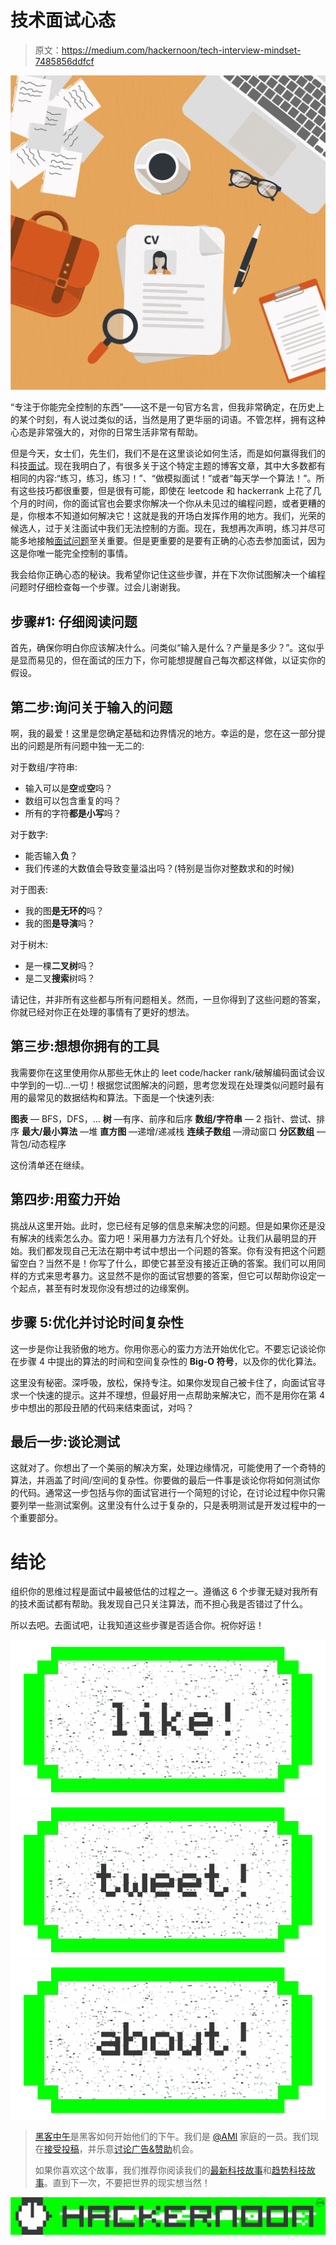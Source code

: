 # 技术面试心态

> 原文：<https://medium.com/hackernoon/tech-interview-mindset-7485856ddfcf>

![](img/97d720583c9ade5b8135c2fb450a272e.png)

“专注于你能完全控制的东西”——这不是一句官方名言，但我非常确定，在历史上的某个时刻，有人说过类似的话，当然是用了更华丽的词语。不管怎样，拥有这种心态是非常强大的，对你的日常生活非常有帮助。

但是今天，女士们，先生们，我们不是在这里谈论如何生活，而是如何赢得我们的科技[面试](https://hackernoon.com/tagged/interview)。现在我明白了，有很多关于这个特定主题的博客文章，其中大多数都有相同的内容:“练习，练习，练习！”、“做模拟面试！”或者“每天学一个算法！”。所有这些技巧都很重要，但是很有可能，即使在 leetcode 和 hackerrank 上花了几个月的时间，你的面试官也会要求你解决一个你从未见过的编程问题，或者更糟的是，你根本不知道如何解决它！这就是我的开场白发挥作用的地方。我们，光荣的候选人，过于关注面试中我们无法控制的方面。现在，我想再次声明，练习并尽可能多地接触[面试问题](https://42hire.com/tagged/interview-questions)至关重要。但是更重要的是要有正确的心态去参加面试，因为这是你唯一能完全控制的事情。

我会给你正确心态的秘诀。我希望你记住这些步骤，并在下次你试图解决一个编程问题时仔细检查每一个步骤。过会儿谢谢我。

## **步骤#1:** **仔细阅读问题**

首先，确保你明白你应该解决什么。问类似“输入是什么？产量是多少？”。这似乎是显而易见的，但在面试的压力下，你可能想提醒自己每次都这样做，以证实你的假设。

## 第二步:询问关于输入的问题

啊，我的最爱！这里是您确定基础和边界情况的地方。幸运的是，您在这一部分提出的问题是所有问题中独一无二的:

对于数组/字符串:

*   输入可以是**空**或**空**吗？
*   数组可以包含重复的吗？
*   所有的字符**都是小写**吗？

对于数字:

*   能否输入**负**？
*   我们传递的大数值会导致变量溢出吗？(特别是当你对整数求和的时候)

对于图表:

*   我的图**是无环的**吗？
*   我的图**是导演**吗？

对于树木:

*   是一棵**二叉树**吗？
*   是二叉**搜索**树吗？

请记住，并非所有这些都与所有问题相关。然而，一旦你得到了这些问题的答案，你就已经对你正在处理的事情有了更好的想法。

## 第三步:想想你拥有的工具

我需要你在这里使用你从那些无休止的 leet code/hacker rank/破解编码面试会议中学到的一切…一切！根据您试图解决的问题，思考您发现在处理类似问题时最有用的最常见的数据结构和算法。下面是一个快速列表:

**图表** — BFS，DFS，…
**树** —有序、前序和后序
**数组/字符串** — 2 指针、尝试、排序
**最大/最小算法** —堆
**直方图** —递增/递减栈
**连续子数组** —滑动窗口
**分区数组** —背包/动态程序

这份清单还在继续。

## 第四步:用蛮力开始

挑战从这里开始。此时，您已经有足够的信息来解决您的问题。但是如果你还是没有解决的线索怎么办。蛮力吧！采用暴力方法有几个好处。让我们从最明显的开始。我们都发现自己无法在期中考试中想出一个问题的答案。你有没有把这个问题留空白？当然不是！你写了什么，即使它甚至没有接近正确的答案。我们可以用同样的方式来思考暴力。这显然不是你的面试官想要的答案，但它可以帮助你设定一个起点，甚至有时发现你没有想过的边缘案例。

## 步骤 5:优化并讨论时间复杂性

这一步是你让我骄傲的地方。你用你恶心的蛮力方法开始优化它。不要忘记谈论你在步骤 4 中提出的算法的时间和空间复杂性的 **Big-O 符号**，以及你的优化算法。

这里没有秘密。深呼吸，放松，保持专注。如果你发现自己被卡住了，向面试官寻求一个快速的提示。这并不理想，但最好用一点帮助来解决它，而不是用你在第 4 步中想出的那段丑陋的代码来结束面试，对吗？

## 最后一步:谈论测试

这就对了。你想出了一个美丽的解决方案，处理边缘情况，可能使用了一个奇特的算法，并涵盖了时间/空间的复杂性。你要做的最后一件事是谈论你将如何测试你的代码。通常这一步包括与你的面试官进行一个简短的讨论，在讨论过程中你只需要列举一些测试案例。这里没有什么过于复杂的，只是表明测试是开发过程中的一个重要部分。

# 结论

组织你的思维过程是面试中最被低估的过程之一。遵循这 6 个步骤无疑对我所有的技术面试都有帮助。我发现自己只关注算法，而不担心我是否错过了什么。

所以去吧。去面试吧，让我知道这些步骤是否适合你。祝你好运！

[![](img/50ef4044ecd4e250b5d50f368b775d38.png)](http://bit.ly/HackernoonFB)[![](img/979d9a46439d5aebbdcdca574e21dc81.png)](https://goo.gl/k7XYbx)[![](img/2930ba6bd2c12218fdbbf7e02c8746ff.png)](https://goo.gl/4ofytp)

> [黑客中午](http://bit.ly/Hackernoon)是黑客如何开始他们的下午。我们是 [@AMI](http://bit.ly/atAMIatAMI) 家庭的一员。我们现在[接受投稿](http://bit.ly/hackernoonsubmission)，并乐意[讨论广告&赞助](mailto:partners@amipublications.com)机会。
> 
> 如果你喜欢这个故事，我们推荐你阅读我们的[最新科技故事](http://bit.ly/hackernoonlatestt)和[趋势科技故事](https://hackernoon.com/trending)。直到下一次，不要把世界的现实想当然！

![](img/be0ca55ba73a573dce11effb2ee80d56.png)